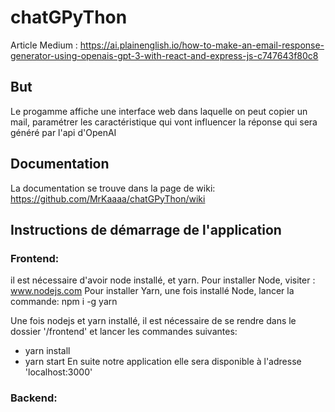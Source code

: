 # chatGPyThon

Article Medium : https://ai.plainenglish.io/how-to-make-an-email-response-generator-using-openais-gpt-3-with-react-and-express-js-c747643f80c8

## But
Le progamme affiche une interface web dans laquelle on peut copier un mail, paramétrer les caractéristique qui vont influencer la réponse qui sera généré par l'api d'OpenAI

## Documentation

La documentation se trouve dans la page de wiki: https://github.com/MrKaaaa/chatGPyThon/wiki

## Instructions de démarrage de l'application

### Frontend:

il est nécessaire d'avoir node installé, et yarn.
Pour installer Node, visiter : www.nodejs.com
Pour installer Yarn, une fois installé Node, lancer la commande: npm i -g yarn

Une fois nodejs et yarn installé, il est nécessaire de se rendre dans le dossier '/frontend' et lancer les commandes suivantes:
- yarn install
- yarn start
En suite notre application elle sera disponible à l'adresse 'localhost:3000'

### Backend:
